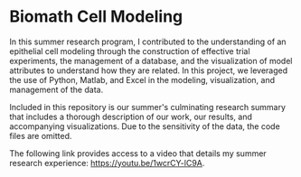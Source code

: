 # Biomath Cell Modeling
In this summer research program, I contributed to the understanding of an epithelial cell modeling through the construction of effective trial experiments, the management of a database, and the visualization of model attributes to understand how they are related. In this project, we leveraged the use of Python, Matlab, and Excel in the modeling, visualization, and management of the data.

Included in this repository is our summer's culminating research summary that includes a thorough description of our work, our results, and accompanying visualizations. Due to the sensitivity of the data, the code files are omitted.

The following link provides access to a video that details my summer research experience: https://youtu.be/1wcrCY-lC9A.
